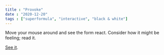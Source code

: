 ```yaml
---
title : "Provoke"
date : "2020-12-20"
tags : ["superformula", "interactive", "black & white"]
---
```


Move your mouse around and see the form react. Consider how it might be feeling; read it.
<!--more-->
[See it](https://bakunawa0.github.io/code-art-gallery/Provoke/).
